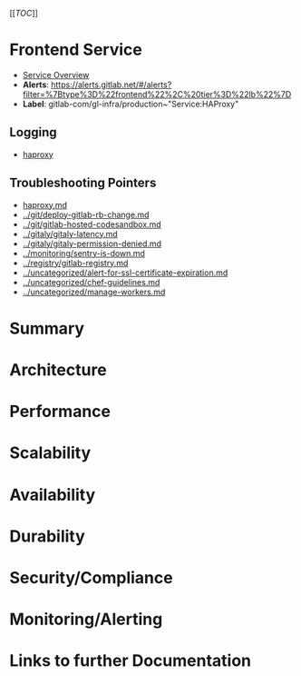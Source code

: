 <!-- MARKER: do not edit this section directly. Edit services/service-catalog.yml then run scripts/generate-docs -->
[[_TOC_]]

#  Frontend Service
* [Service Overview](https://dashboards.gitlab.net/d/frontend-main/frontend-overview)
* **Alerts**: https://alerts.gitlab.net/#/alerts?filter=%7Btype%3D%22frontend%22%2C%20tier%3D%22lb%22%7D
* **Label**: gitlab-com/gl-infra/production~"Service:HAProxy"

## Logging

* [haproxy](https://console.cloud.google.com/logs/viewer?project=gitlab-production&organizationId=769164969568&interval=PT1H&resource=gce_instance%2Finstance_id%2F1812745190666049211&scrollTimestamp=2019-01-22T15:27:18.915253748Z&advancedFilter=resource.type%3D%22gce_instance%22%0Alabels.tag%3D%22haproxy%22)

## Troubleshooting Pointers

* [haproxy.md](haproxy.md)
* [../git/deploy-gitlab-rb-change.md](../git/deploy-gitlab-rb-change.md)
* [../git/gitlab-hosted-codesandbox.md](../git/gitlab-hosted-codesandbox.md)
* [../gitaly/gitaly-latency.md](../gitaly/gitaly-latency.md)
* [../gitaly/gitaly-permission-denied.md](../gitaly/gitaly-permission-denied.md)
* [../monitoring/sentry-is-down.md](../monitoring/sentry-is-down.md)
* [../registry/gitlab-registry.md](../registry/gitlab-registry.md)
* [../uncategorized/alert-for-ssl-certificate-expiration.md](../uncategorized/alert-for-ssl-certificate-expiration.md)
* [../uncategorized/chef-guidelines.md](../uncategorized/chef-guidelines.md)
* [../uncategorized/manage-workers.md](../uncategorized/manage-workers.md)
<!-- END_MARKER -->

# Summary

# Architecture

# Performance

# Scalability

# Availability

# Durability

# Security/Compliance

# Monitoring/Alerting

# Links to further Documentation
